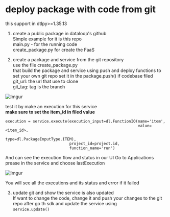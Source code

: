 # deploy package with code from git

this support in dtlpy>=1.35.13

1. create a public package in dataloop's github  
   Simple example for it is this repo  
   main.py - for the running code  
   create_package.py for create the FaaS


2. create a package and service from the git repository  
   use the file create_package.py  
   that build the package and service using push and deploy functions to set your own git repo set it in the
   package.push() if codebase filed  
   git_url: the url that use to clone  
   git_tag: tag is the branch

![Imgur](https://i.imgur.com/AO6ZZOC.png)

test it by make an execution for this service  
**make sure to set the item_id in filed value**  

    execution = service.execute(execution_input=dl.FunctionIO(name='item',
                                                              value=<item_id>,
                                                              type=dl.PackageInputType.ITEM),
                                project_id=project.id, 
                                function_name='run')

And can see the execution flow and status in our UI Go to Applications prease in the service and choose lastExecution

![Imgur](https://i.imgur.com/646NZf0.png)

You will see all the executions and its status and error if it failed

3. update git and show the service is also updated  
   If want to change the code, change it and push your changes to the git repo after go th sdk and update the service using    
   `service.update()`